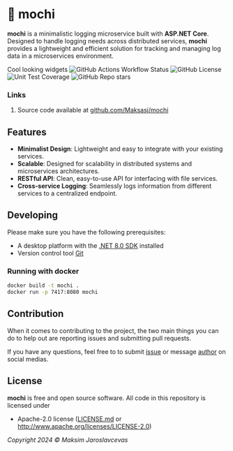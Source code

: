 # 🍡 mochi

**mochi** is a minimalistic logging microservice built with **ASP.NET Core**. Designed to handle logging needs across distributed services, **mochi** provides a lightweight and efficient solution for tracking and managing log data in a microservices environment.

Cool looking widgets 
![GitHub Actions Workflow Status](https://img.shields.io/github/actions/workflow/status/Maksasj/mochi/test.yml?logo=github&label=build)
![GitHub License](https://img.shields.io/github/license/Maksasj/mochi)
![Unit Test Coverage](https://img.shields.io/endpoint?url=https://gist.githubusercontent.com/Maksasj/58977bdd8994a6eaaa2345e9a70c33d6/raw/mochi-code-coverage.json)
![GitHub Repo stars](https://img.shields.io/github/stars/Maksasj/mochi?style=flat)

### Links

1. Source code available at [github.com/Maksasj/mochi](https://github.com/Maksasj/mochi)

## Features
- **Minimalist Design**: Lightweight and easy to integrate with your existing services.
- **Scalable**: Designed for scalability in distributed systems and microservices architectures.
- **RESTful API**: Clean, easy-to-use API for interfacing with file services.
- **Cross-service Logging**: Seamlessly logs information from different services to a centralized endpoint.

## Developing

Please make sure you have the following prerequisites:
  - A desktop platform with the [.NET 8.0 SDK](https://dotnet.microsoft.com/download) installed
  - Version control tool [Git](https://git-scm.com/)

### Running with docker
```bash
docker build -t mochi .
docker run -p 7417:8080 mochi
```

## Contribution

When it comes to contributing to the project, the two main things you can do to help out are reporting issues and submitting pull requests.

If you have any questions, feel free to to submit [issue](https://github.com/Maksasj/mochi/issues) or message [author](https://github.com/Maksasj) on social medias.

## License

**mochi** is free and open source software. All code in this repository is licensed under
-  Apache-2.0 license ([LICENSE.md](https://github.com/Maksasj/mochi/blob/master/LICENSE.md) or http://www.apache.org/licenses/LICENSE-2.0)

*Copyright 2024 © Maksim Jaroslavcevas*

